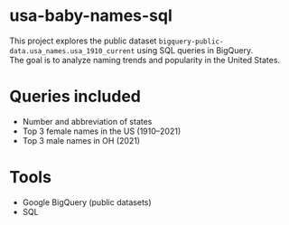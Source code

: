 # usa-baby-names-sql
This project explores the public dataset `bigquery-public-data.usa_names.usa_1910_current` using SQL queries in BigQuery.  
The goal is to analyze naming trends and popularity in the United States.

# Queries included
- Number and abbreviation of states
- Top 3 female names in the US (1910–2021)
- Top 3 male names in OH (2021)

# Tools
- Google BigQuery (public datasets)
- SQL
